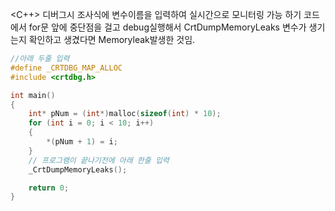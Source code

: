 <C++>
디버그시 조사식에 변수이름을 입력하여 실시간으로 모니터링 가능
하기 코드에서 for문 앞에 중단점을 걸고 debug실행해서 CrtDumpMemoryLeaks 변수가 생기는지 확인하고
생겼다면 Memoryleak발생한 것임.

```C++
//아래 두줄 입력
#define _CRTDBG_MAP_ALLOC
#include <crtdbg.h>

int main()
{
    int* pNum = (int*)malloc(sizeof(int) * 10);
    for (int i = 0; i < 10; i++)
    {
        *(pNum + 1) = i;
    }
    // 프로그램이 끝나기전에 아래 한줄 입력
    _CrtDumpMemoryLeaks();

    return 0;
}
```
